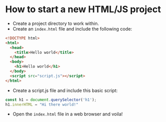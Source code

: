 # How to start a new HTML/JS project
- Create a project directory to work within.
- Create an `index.html` file and include the following code:

```html
<!DOCTYPE html>
<html>
  <head>
    <title>Hello world</title>
  </head>
  <body>
    <h1>Hello world</h1>
  </body>
  <script src="script.js"></script>
</html>
```

- Create a script.js file and include this basic script:

```js
const h1 = document.querySelector('h1');
h1.innerHTML = "Hi there world!"
```

- Open the `index.html` file in a web browser and voila!
